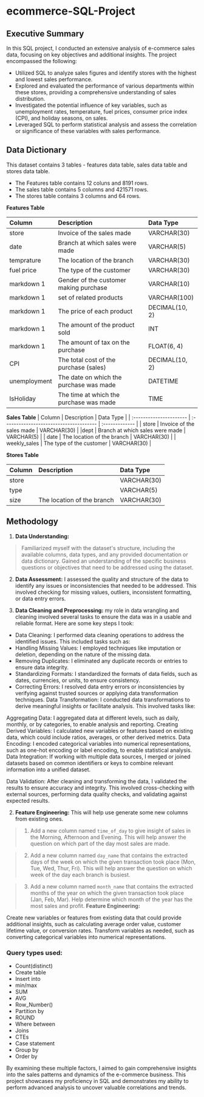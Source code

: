 # ecommerce-SQL-Project

## Executive Summary
In this SQL project, I conducted an extensive analysis of e-commerce sales data, focusing on key objectives and additional insights. The project encompassed the following:

- Utilized SQL to analyze sales figures and identify stores with the highest and lowest sales performance.
- Explored and evaluated the performance of various departments within these stores, providing a comprehensive understanding of sales distribution.
- Investigated the potential influence of key variables, such as unemployment rates, temperature, fuel prices, consumer price index (CPI), and holiday seasons, on sales.
- Leveraged SQL to perform statistical analysis and assess the correlation or significance of these variables with sales performance.

   
## Data Dictionary

This dataset contains 3 tables - features data table, sales data table and stores data table. 
- The Features table contains 12 coluns and 8191 rows.
- The sales table contains 5 columns and 421571 rows.
- The stores table contains 3 columns and 64 rows.

**Features Table** 

| Column                  | Description                             | Data Type      |
| :---------------------- | :-------------------------------------- | :------------- |
| store                   | Invoice of the sales made               | VARCHAR(30)    |
|date                     | Branch at which sales were made         | VARCHAR(5)     |
| temprature              | The location of the branch              | VARCHAR(30)    |
| fuel price              | The type of the customer                | VARCHAR(30)    |
| markdown 1              | Gender of the customer making purchase  | VARCHAR(10)    |
| markdown 1              | set of related products                 | VARCHAR(100)   |
| markdown 1               | The price of each product               | DECIMAL(10, 2) |
| markdown 1                | The amount of the product sold          | INT            |
| markdown 1                    | The amount of tax on the purchase       | FLOAT(6, 4)    |
| CPI               | The total cost of the purchase (sales)  | DECIMAL(10, 2) |
| unemployment                    | The date on which the purchase was made | DATETIME       |
| IsHoliday                   | The time at which the purchase was made | TIME           |



**Sales Table**
| Column                  | Description                             | Data Type      |
| :---------------------- | :-------------------------------------- | :------------- |
| store                   | Invoice of the sales made               | VARCHAR(30)    |
|dept                    | Branch at which sales were made         | VARCHAR(5)     |
| date              | The location of the branch              | VARCHAR(30)    |
| weekly_sales             | The type of the customer                | VARCHAR(30)    |


**Stores Table**

| Column                  | Description                             | Data Type      |
| :---------------------- | :-------------------------------------- | :------------- |
| store                   |                                         | VARCHAR(30)    |
|type                     |                                          | VARCHAR(5)     |
| size                    | The location of the branch              | VARCHAR(30)    |


## Methodology 

1. **Data Understanding:**

> Familiarized myself with the dataset's structure, including the available columns, data types, and any provided documentation or data dictionary.
 Gained an understanding of the specific business questions or objectives that need to be addressed using the dataset.

2. **Data Assessment:** 
I assessed the quality and structure of the data to identify any issues or inconsistencies that needed to be addressed. This involved checking for missing values, outliers, inconsistent formatting, or data entry errors.

3. **Data Cleaning and Preprocessing:**
my role in data wrangling and cleaning involved several tasks to ensure the data was in a usable and reliable format. Here are some key steps I took:

- Data Cleaning: I performed data cleaning operations to address the identified issues. This included tasks such as:
- Handling Missing Values: I employed techniques like imputation or deletion, depending on the nature of the missing data.
- Removing Duplicates: I eliminated any duplicate records or entries to ensure data integrity.
- Standardizing Formats: I standardized the formats of data fields, such as dates, currencies, or units, to ensure consistency.
- Correcting Errors: I resolved data entry errors or inconsistencies by verifying against trusted sources or applying data transformation techniques.
  Data Transformation: I conducted data transformations to derive meaningful insights or facilitate analysis. This involved tasks like:

Aggregating Data: I aggregated data at different levels, such as daily, monthly, or by categories, to enable analysis and reporting.
Creating Derived Variables: I calculated new variables or features based on existing data, which could include ratios, averages, or other derived metrics.
Data Encoding: I encoded categorical variables into numerical representations, such as one-hot encoding or label encoding, to enable statistical analysis.
Data Integration: If working with multiple data sources, I merged or joined datasets based on common identifiers or keys to combine relevant information into a unified dataset.

Data Validation: After cleaning and transforming the data, I validated the results to ensure accuracy and integrity. This involved cross-checking with external sources, performing data quality checks, and validating against expected results.

2. **Feature Engineering:** This will help use generate some new columns from existing ones.

> 1. Add a new column named `time_of_day` to give insight of sales in the Morning, Afternoon and Evening. This will help answer the question on which part of the day most sales are made.

> 2. Add a new column named `day_name` that contains the extracted days of the week on which the given transaction took place (Mon, Tue, Wed, Thur, Fri). This will help answer the question on which week of the day each branch is busiest.

> 3. Add a new column named `month_name` that contains the extracted months of the year on which the given transaction took place (Jan, Feb, Mar). Help determine which month of the year has the most sales and profit.
**Feature Engineering:**

Create new variables or features from existing data that could provide additional insights, such as calculating average order value, customer lifetime value, or conversion rates.
Transform variables as needed, such as converting categorical variables into numerical representations.


 ### Query types used:
- Count(distinct)
- Create table
- Insert into
- min/max
- SUM
- AVG
- Row_Number()
- Partition by
- ROUND
- Where between
- Joins
- CTEs
- Case statement
- Group by
- Order by



By examining these multiple factors, I aimed to gain comprehensive insights into the sales patterns and dynamics of the e-commerce business. This project showcases my proficiency in SQL and demonstrates my ability to perform advanced analysis to uncover valuable correlations and trends.
